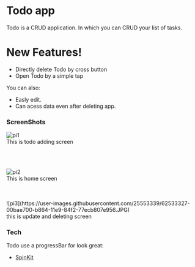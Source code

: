 # Todo app

Todo is a CRUD application. In which you can CRUD your list of tasks.  

# New Features!

  - Directly delete Todo by cross button
  - Open Todo by a simple tap 


You can also:
  - Easly edit.
  - Can acess data even after deleting app.
  
### ScreenShots
![pi1](https://user-images.githubusercontent.com/25553339/62533149-a15cd700-b863-11e9-8691-01be2990092e.JPG)
<br>
This is todo adding screen



<br>
<br>

![pi2](https://user-images.githubusercontent.com/25553339/62533313-fe588d00-b863-11e9-87de-44e620c39e46.JPG)
<br>
This is home screen


<br>
<br>
![pi3](https://user-images.githubusercontent.com/25553339/62533327-00bae700-b864-11e9-84f2-77ecb807e956.JPG)
<br>
this is update and deleting screen



### Tech

Todo use a progressBar for look great:

* [SpinKit] 

















   [SpinKit]: <https://github.com/ybq/Android-SpinKit>
  

   
